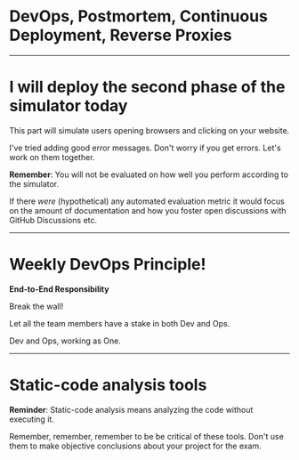 
<div class="title-card">
    <h1>DevOps, Postmortem, Continuous Deployment, Reverse Proxies</h1>
</div>

---

# I will deploy the second phase of the simulator today

This part will simulate users opening browsers and clicking on your website.

I've tried adding good error messages. Don't worry if you get errors. Let's work on them together.

**Remember**: You will not be evaluated on how well you perform according to the simulator.

If there *were* (hypothetical) any automated evaluation metric it would focus on the amount of documentation and how you foster open discussions with GitHub Discussions etc.


---

# Weekly DevOps Principle!

**End-to-End Responsibility**

Break the wall!

Let all the team members have a stake in both Dev and Ops.

Dev and Ops, working as One.

---

# Static-code analysis tools

**Reminder**: Static-code analysis means analyzing the code without executing it.

Remember, remember, remember to be be critical of these tools. Don't use them to make objective conclusions about your project for the exam. 


